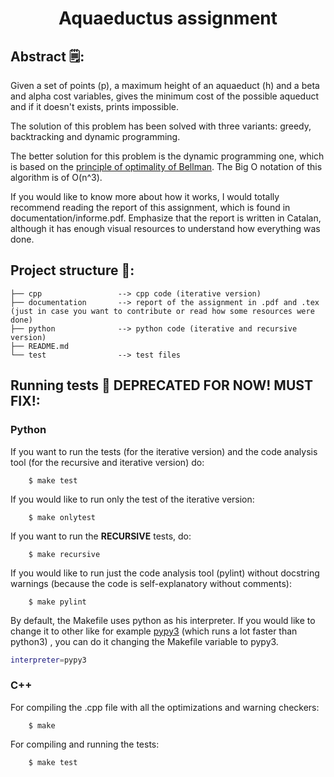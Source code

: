 <h1 align="center">
  Aquaeductus assignment
</h1>

## Abstract 🗒️:
Given a set of points (p), a maximum height of an aquaeduct (h)  and a beta and alpha cost variables, gives the minimum cost of the possible aqueduct and if it doesn't exists, prints impossible.

The solution of this problem has been solved with three variants: greedy, backtracking and dynamic programming.

The better solution for this problem is the dynamic programming one, which is based on the [principle of optimality of Bellman](https://en.wikipedia.org/wiki/Bellman_equation). The Big O notation of this algorithm is of O(n^3).

If you would like to know more about how it works, I would totally recommend reading the report of this assignment, which is found in documentation/informe.pdf. Emphasize that the report is written in Catalan,
although it has enough visual resources to understand how everything was done.

## Project structure 📁:

``` 
├── cpp                 --> cpp code (iterative version)
├── documentation       --> report of the assignment in .pdf and .tex (just in case you want to contribute or read how some resources were done)
├── python              --> python code (iterative and recursive version)
├── README.md
└── test                --> test files
```

## Running tests 🏃 DEPRECATED FOR NOW! MUST FIX!:

### Python

If you want to run the tests (for the iterative version) and the code analysis tool (for the recursive and iterative version) do:

``` 
    $ make test
```

If you would like to run only the test of the iterative version:

``` 
    $ make onlytest
```

If you want to run the **RECURSIVE** tests, do:
``` 
    $ make recursive
```

If you would like to run just the code analysis tool (pylint) without docstring warnings (because the code is self-explanatory without comments):
``` 
    $ make pylint
```

By default, the Makefile uses python as his interpreter. If you would like to change it to other like for example
[pypy3](https://www.pypy.org/) (which runs a lot faster than python3) , you can do it changing the Makefile variable to pypy3.

``` bash
interpreter=pypy3
```

### C++

For compiling the .cpp file with all the optimizations and warning checkers:

``` 
    $ make
```

For compiling and running the tests:

``` 
    $ make test
```
